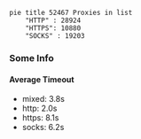 
```mermaid
pie title 52467 Proxies in list
    "HTTP" : 28924
    "HTTPS": 10880
    "SOCKS" : 19203
```

### Some Info
#### Average Timeout

- mixed: 3.8s
- http: 2.0s
- https: 8.1s
- socks: 6.2s